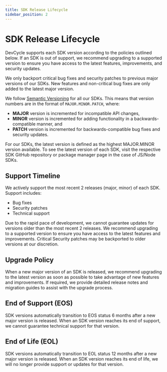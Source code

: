 ```yaml
---
title: SDK Release Lifecycle
sidebar_position: 2
---
```


# SDK Release Lifecycle

DevCycle supports each SDK version according to the policies outlined below. If an SDK is out of support, we recommend
upgrading to a supported version to ensure you have access to the latest features, improvements, and security updates.

We only backport critical bug fixes and security patches to previous major versions of our SDKs. New features and
non-critical bug fixes are only added to the latest major version.

We follow [Semantic Versioning](https://semver.org/) for all our SDKs. This means that version numbers are in the format
of `MAJOR.MINOR.PATCH`, where:

- **MAJOR** version is incremented for incompatible API changes,
- **MINOR** version is incremented for adding functionality in a backwards-compatible manner, and
- **PATCH** version is incremented for backwards-compatible bug fixes and security updates.

For our SDKs, the latest version is defined as the highest MAJOR.MINOR version available. To see the latest version of
each SDK, visit the respective SDK GitHub repository or package manager page in the case of JS/Node SDKs.

## Support Timeline

We actively support the most recent 2 releases (major, minor) of each SDK. Support includes:

- Bug fixes
- Security patches
- Technical support

Due to the rapid pace of development, we cannot guarantee updates for versions older than the most recent 2 releases. We
recommend upgrading to a supported version to ensure you have access to the latest features and improvements. Critical
Security patches may be backported to older versions at our discretion.

## Upgrade Policy

When a new major version of an SDK is released, we recommend upgrading to the latest version as soon as possible to take
advantage of new features and improvements. If required, we provide detailed release notes and migration guides to
assist with the upgrade process.

## End of Support (EOS)

SDK versions automatically transition to EOS status 6 months after a new major version is released.
When an SDK version reaches its end of support, we cannot guarantee technical support for that
version.

## End of Life (EOL)

SDK versions automatically transition to EOL status 12 months after a new major version is released.
When an SDK version reaches its end of life, we will no longer provide support or updates for that version.

